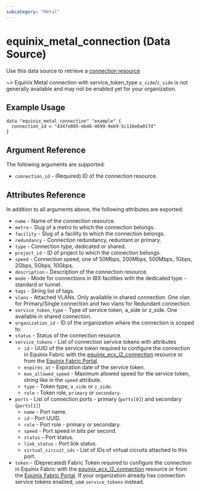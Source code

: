 ```yaml
---
subcategory: "Metal"
---
```


# equinix_metal_connection (Data Source)

Use this data source to retrieve a [connection resource](https://metal.equinix.com/developers/docs/networking/fabric/)

~> Equinix Metal connection with service_token_type `a_side`/`z_side` is not generally available and may not be enabled yet for your organization.

## Example Usage

```hcl
data "equinix_metal_connection" "example" {
  connection_id = "4347e805-eb46-4699-9eb9-5c116e6a017d"
}
```

## Argument Reference

The following arguments are supported:

* `connection_id` - (Required) ID of the connection resource.

## Attributes Reference

In addition to all arguments above, the following attributes are exported:

* `name` - Name of the connection resource.
* `metro` - Slug of a metro to which the connection belongs.
* `facility` - Slug of a facility to which the connection belongs.
* `redundancy` - Connection redundancy, reduntant or primary.
* `type` - Connection type, dedicated or shared.
* `project_id` - ID of project to which the connection belongs.
* `speed` - Connection speed, one of 50Mbps, 200Mbps, 500Mbps, 1Gbps, 2Gbps, 5Gbps, 10Gbps.
* `description` - Description of the connection resource.
* `mode` - Mode for connections in IBX facilities with the dedicated type - standard or tunnel.
* `tags` - String list of tags.
* `vlans` - Attached VLANs. Only available in shared connection. One vlan for Primary/Single connection and two vlans for Redundant connection.
* `service_token_type` - Type of service token, a_side or z_side. One available in shared connection.
* `organization_id` - ID of the organization where the connection is scoped to.
* `status` - Status of the connection resource.
* `service_tokens` - List of connection service tokens with attributes
  * `id` - UUID of the service token required to configure the connection in Equinix Fabric with the [equinix_ecx_l2_connection](../resources/equinix_ecx_l2_connection.md) resource or from the [Equinix Fabric Portal](https://ecxfabric.equinix.com/dashboard).
  * `expires_at` - Expiration date of the service token.
  * `max_allowed_speed` - Maximum allowed speed for the service token, string like in the `speed` attribute.
  * `type` - Token type, `a_side` or `z_side`.
  * `role` - Token role, `primary` or `secondary`.
* `ports` - List of connection ports - primary (`ports[0]`) and secondary (`ports[1]`)
  * `name` - Port name.
  * `id` - Port UUID.
  * `role` - Port role - primary or secondary.
  * `speed` - Port speed in bits per second.
  * `status` - Port status.
  * `link_status` - Port link status.
  * `virtual_circuit_ids` - List of IDs of virtual cicruits attached to this port.
* `token` - (Deprecated) Fabric Token required to configure the connection in Equinix Fabric with the [equinix_ecx_l2_connection](../resources/equinix_ecx_l2_connection.md) resource or from the [Equinix Fabric Portal](https://ecxfabric.equinix.com/dashboard). If your organization already has connection service tokens enabled, use `service_tokens` instead.
